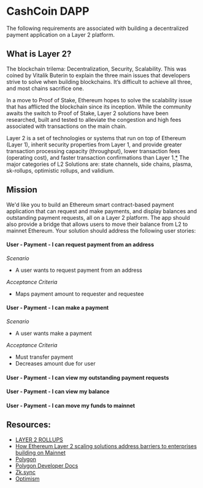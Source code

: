 # CashCoin DAPP
The following requirements are associated with building a decentralized payment application on a Layer 2 platform.

## What is Layer 2?
The blockchain trilema: Decentralization, Security, Scalability. This was coined by Vitalik Buterin to explain the three main issues that developers strive to solve when building blockchains. It’s difficult to achieve all three, and most chains sacrifice one. 

In a move to Proof of Stake, Ethereum hopes to solve the scalability issue that has afflicted the blockchain since its inception. While the community awaits the switch to Proof of Stake, Layer 2 solutions have been researched, built and tested to alleviate the congestion and high fees associated with transactions on the main chain.

Layer 2 is a set of technologies or systems that run on top of Ethereum (Layer 1), inherit security properties from Layer 1, and provide greater transaction processing capacity (throughput), lower transaction fees (operating cost), and faster transaction confirmations than Layer 1.[*](https://entethalliance.org/how-ethereum-layer-2-scaling-solutions-address-barriers-to-enterprises-building-on-mainnet/)
The major categories of L2 Solutions are: state channels, side chains, plasma, sk-rollups, optimistic rollups, and validium.

## Mission
We'd like you to build an Ethereum smart contract-based payment application that can request and make payments, and display balances and outstanding payment requests, all on a Layer 2 platform. The app should also provide a bridge that allows users to move their balance from L2 to mainnet Ethereum.
Your solution should address the following user stories:

#### User - Payment - I can request payment from an address
*Scenario*
- A user wants to request payment from an address

*Acceptance Criteria*
- Maps payment amount to requester and requestee

#### User - Payment - I can make a payment
*Scenario*
- A user wants make a payment

*Acceptance Criteria*
- Must transfer payment
- Decreases amount due for user

#### User - Payment - I can view my outstanding payment requests

#### User - Payment - I can view my balance

#### User - Payment - I can move my funds to mainnet

## Resources:
* [LAYER 2 ROLLUPS](https://ethereum.org/en/developers/docs/scaling/layer-2-rollups/)
* [How Ethereum Layer 2 scaling solutions address barriers to enterprises building on Mainnet](https://entethalliance.org/how-ethereum-layer-2-scaling-solutions-address-barriers-to-enterprises-building-on-mainnet/)
* [Polygon](https://polygon.technology/)
* [Polygon Developer Docs](https://docs.matic.network/docs/develop/getting-started)
* [Zk.sync](https://zksync.io/)
* [Optimism](https://optimism.io/)




